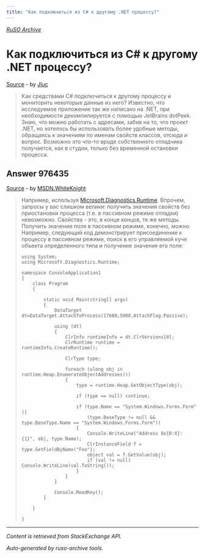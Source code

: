 ```yaml
---
title: "Как подключиться из C# к другому .NET процессу?"
---
```

<p><i><a href="https://github.com/MSDN-WhiteKnight/ruso-archive/">RuSO Archive</a></i></p>
<h1>Как подключиться из C# к другому .NET процессу?</h1>
<p><a href="https://ru.stackoverflow.com/questions/976245/%d0%9a%d0%b0%d0%ba-%d0%bf%d0%be%d0%b4%d0%ba%d0%bb%d1%8e%d1%87%d0%b8%d1%82%d1%8c%d1%81%d1%8f-%d0%b8%d0%b7-c-%d0%ba-%d0%b4%d1%80%d1%83%d0%b3%d0%be%d0%bc%d1%83-net-%d0%bf%d1%80%d0%be%d1%86%d0%b5%d1%81%d1%81%d1%83">Source</a> - by <a href="https://ru.stackoverflow.com/users/336454/jluc">Jluc</a></p>
<blockquote>
<p>Как средствами C# подключиться к другому процессу и мониторить некоторые данные из него? Известно, что исследуемое приложение так же написано на .NET, при необходимости декомпилируется с помощью JetBrains dotPeek.
Знаю, что можно работать с адресами, забив на то, что проект .NET, но хотелось бы использовать более удобные методы, обращаясь к значениям по именам свойств классов, отсюда и вопрос. Возможно это что-то вроде собственного отладчика получается, как в студии, только без временной остановки процесса.</p>

</blockquote>
<h2>Answer 976435</h2>
<p><a href="https://ru.stackoverflow.com/a/976435/">Source</a> - by <a href="https://ru.stackoverflow.com/users/240512/msdn-whiteknight">MSDN.WhiteKnight</a></p>
<blockquote>
<p>Например, используя <a href="https://github.com/Microsoft/clrmd" rel="nofollow noreferrer">Microsoft.Diagnostics.Runtime</a>. Впрочем, запросы у вас слишком велики: получить значения свойств без приостановки процесса (т.е. в пассивном режиме отладки) невозможно. Свойства - это, в конце концов, те же методы. Получить значение поля в пассивном режиме, конечно, можно. Например, следующий код демонстрирует присоединение к процессу в пассивном режиме, поиск в его управляемой куче объекта определенного типа и получение значения его поля:</p>

<pre><code>using System;
using Microsoft.Diagnostics.Runtime;

namespace ConsoleApplication1
{
    class Program
    {       

        static void Main(string[] args)
        {
            DataTarget dt=DataTarget.AttachToProcess(17680,5000,AttachFlag.Passive); 

            using (dt)
            {
                ClrInfo runtimeInfo = dt.ClrVersions[0];
                ClrRuntime runtime = runtimeInfo.CreateRuntime();

                ClrType type;

                foreach (ulong obj in runtime.Heap.EnumerateObjectAddresses())
                {
                    type = runtime.Heap.GetObjectType(obj);

                    if (type == null) continue;

                    if (type.Name == "System.Windows.Forms.Form" || 
                        (type.BaseType != null &amp;&amp; type.BaseType.Name == "System.Windows.Forms.Form"))
                    {
                        Console.WriteLine("Address 0x{0:X}: {1}", obj, type.Name);
                        ClrInstanceField f = type.GetFieldByName("Foo");
                        object val = f.GetValue(obj);
                        if (val != null) Console.WriteLine(val.ToString());
                    }
                }
            }

            Console.ReadKey();
        }

    } 

}
</code></pre>

</blockquote>
<hr/>
<p><i>Content is retrieved from StackExchange API. </i></p>
<p><i>Auto-generated by ruso-archive tools. </i></p>
